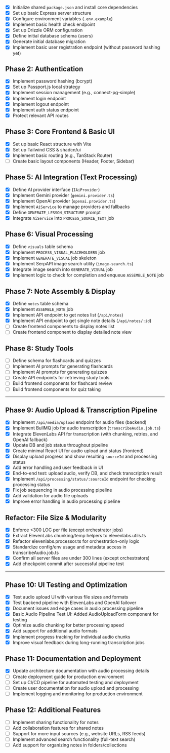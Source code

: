 - [x] Initialize shared `package.json` and install core dependencies
- [x] Set up basic Express server structure
- [x] Configure environment variables (`.env.example`)
- [x] Implement basic health check endpoint
- [x] Set up Drizzle ORM configuration
- [x] Define initial database schema (users)
- [x] Generate initial database migration
- [x] Implement basic user registration endpoint (without password hashing yet)

## Phase 2: Authentication

- [x] Implement password hashing (bcrypt)
- [x] Set up Passport.js local strategy
- [x] Implement session management (e.g., connect-pg-simple)
- [x] Implement login endpoint
- [x] Implement logout endpoint
- [x] Implement auth status endpoint
- [x] Protect relevant API routes

## Phase 3: Core Frontend & Basic UI

- [x] Set up basic React structure with Vite
- [x] Set up Tailwind CSS & shadcn/ui
- [x] Implement basic routing (e.g., TanStack Router)
- [ ] Create basic layout components (Header, Footer, Sidebar)

## Phase 5: AI Integration (Text Processing)

- [x] Define AI provider interface (`IAiProvider`)
- [x] Implement Gemini provider (`gemini.provider.ts`)
- [x] Implement OpenAI provider (`openai.provider.ts`)
- [x] Implement `AiService` to manage providers and fallbacks
- [x] Define `GENERATE_LESSON_STRUCTURE` prompt
- [x] Integrate `AiService` into `PROCESS_SOURCE_TEXT` job

## Phase 6: Visual Processing

- [x] Define `visuals` table schema
- [x] Implement `PROCESS_VISUAL_PLACEHOLDERS` job
- [x] Implement `GENERATE_VISUAL` job skeleton
- [x] Implement SerpAPI image search utility (`image-search.ts`)
- [x] Integrate image search into `GENERATE_VISUAL` job
- [x] Implement logic to check for completion and enqueue `ASSEMBLE_NOTE` job

## Phase 7: Note Assembly & Display

- [x] Define `notes` table schema
- [x] Implement `ASSEMBLE_NOTE` job
- [x] Implement API endpoint to get notes list (`/api/notes`)
- [x] Implement API endpoint to get single note details (`/api/notes/:id`)
- [ ] Create frontend components to display notes list
- [ ] Create frontend component to display detailed note view

## Phase 8: Study Tools

- [ ] Define schema for flashcards and quizzes
- [ ] Implement AI prompts for generating flashcards
- [ ] Implement AI prompts for generating quizzes
- [ ] Create API endpoints for retrieving study tools
- [ ] Build frontend components for flashcard review
- [ ] Build frontend components for quiz taking

---

## Phase 9: Audio Upload & Transcription Pipeline

- [x] Implement `/api/media/upload` endpoint for audio files (backend)
- [x] Implement BullMQ job for audio transcription (`transcribeAudio.job.ts`)
- [x] Integrate ElevenLabs API for transcription (with chunking, retries, and OpenAI fallback)
- [x] Update DB and job status throughout pipeline
- [x] Create minimal React UI for audio upload and status (frontend)
- [x] Display upload progress and show resulting `sourceId` and processing status
- [x] Add error handling and user feedback in UI
- [x] End-to-end test: upload audio, verify DB, and check transcription result
- [x] Implement `/api/processing/status/:sourceId` endpoint for checking processing status
- [x] Fix job sequencing in audio processing pipeline
- [x] Add validation for audio file uploads
- [x] Improve error handling in audio processing pipeline

## Refactor: File Size & Modularity
- [x] Enforce <300 LOC per file (except orchestrator jobs)
- [x] Extract ElevenLabs chunking/temp helpers to elevenlabs.utils.ts
- [x] Refactor elevenlabs.processor.ts for orchestration-only logic
- [x] Standardize config/env usage and metadata access in transcribeAudio.job.ts
- [x] Confirm all server files are under 300 lines (except orchestrators)
- [x] Add checkpoint commit after successful pipeline test

---

## Phase 10: UI Testing and Optimization

- [x] Test audio upload UI with various file sizes and formats
- [x] Test backend pipeline with ElevenLabs and OpenAI failover
- [x] Document issues and edge cases in audio processing pipeline
- [x] Basic Audio Pipeline Test UI: Added AudioUploadForm component for testing
- [x] Optimize audio chunking for better processing speed
- [x] Add support for additional audio formats
- [x] Implement progress tracking for individual audio chunks
- [x] Improve visual feedback during long-running transcription jobs

## Phase 11: Documentation and Deployment

- [x] Update architecture documentation with audio processing details
- [ ] Create deployment guide for production environment
- [ ] Set up CI/CD pipeline for automated testing and deployment
- [ ] Create user documentation for audio upload and processing
- [ ] Implement logging and monitoring for production environment

## Phase 12: Additional Features

- [ ] Implement sharing functionality for notes
- [ ] Add collaboration features for shared notes
- [ ] Support for more input sources (e.g., website URLs, RSS feeds)
- [ ] Implement advanced search functionality (full-text search)
- [ ] Add support for organizing notes in folders/collections
